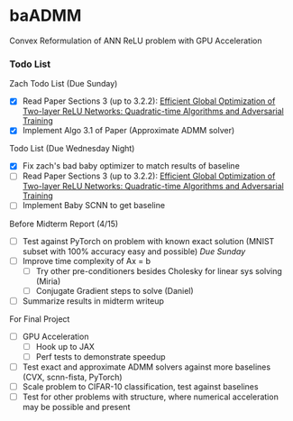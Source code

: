 # baADMM
Convex Reformulation of ANN ReLU problem with GPU Acceleration 

### Todo List

Zach Todo List (Due Sunday)
- [x] Read Paper Sections 3 (up to 3.2.2): [Efficient Global Optimization of Two-layer ReLU Networks: Quadratic-time
Algorithms and Adversarial Training](https://arxiv.org/pdf/2201.01965.pdf)
- [x] Implement Algo 3.1 of Paper (Approximate ADMM solver)

Todo List (Due Wednesday Night)
- [x] Fix zach's bad baby optimizer to match results of baseline
- [ ] Read Paper Sections 3 (up to 3.2.2): [Efficient Global Optimization of Two-layer ReLU Networks: Quadratic-time
Algorithms and Adversarial Training](https://arxiv.org/pdf/2201.01965.pdf)
- [ ] Implement Baby SCNN to get baseline

Before Midterm Report (4/15)
- [ ] Test against PyTorch on problem with known exact solution (MNIST subset with 100% accuracy easy and possible) *Due Sunday*
- [ ] Improve time complexity of Ax = b
    - [ ] Try other pre-conditioners besides Cholesky for linear sys solving (Miria)
    - [ ] Conjugate Gradient steps to solve (Daniel) 
- [ ] Summarize results in midterm writeup 

For Final Project 
- [ ] GPU Acceleration
    - [ ] Hook up to JAX
    - [ ] Perf tests to demonstrate speedup 
- [ ] Test exact and approximate ADMM solvers against more baselines (CVX, scnn-fista, PyTorch)
- [ ] Scale problem to CIFAR-10 classification, test against baselines
- [ ] Test for other problems with structure, where numerical acceleration may be possible and present 
